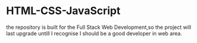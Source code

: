 # HTML-CSS-JavaScript
the repository is built for the Full Stack Web Development,so the project will last upgrade untill I recognise I should be a good developer in web area.
